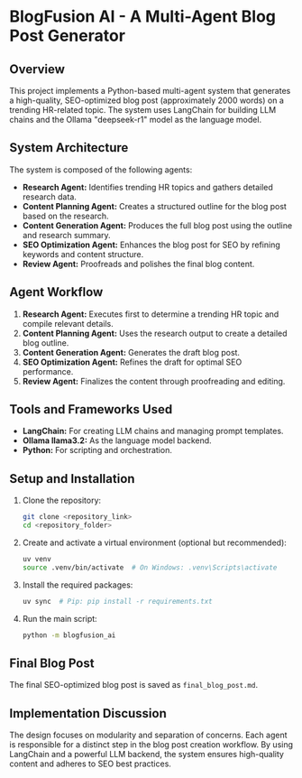 # BlogFusion AI - A Multi-Agent Blog Post Generator

## Overview

This project implements a Python-based multi-agent system that generates a high-quality, SEO-optimized blog post (approximately 2000 words) on a trending HR-related topic. The system uses LangChain for building LLM chains and the Ollama "deepseek-r1" model as the language model.

## System Architecture

The system is composed of the following agents:

- **Research Agent:** Identifies trending HR topics and gathers detailed research data.
- **Content Planning Agent:** Creates a structured outline for the blog post based on the research.
- **Content Generation Agent:** Produces the full blog post using the outline and research summary.
- **SEO Optimization Agent:** Enhances the blog post for SEO by refining keywords and content structure.
- **Review Agent:** Proofreads and polishes the final blog content.

## Agent Workflow

1. **Research Agent:** Executes first to determine a trending HR topic and compile relevant details.
2. **Content Planning Agent:** Uses the research output to create a detailed blog outline.
3. **Content Generation Agent:** Generates the draft blog post.
4. **SEO Optimization Agent:** Refines the draft for optimal SEO performance.
5. **Review Agent:** Finalizes the content through proofreading and editing.

## Tools and Frameworks Used

- **LangChain:** For creating LLM chains and managing prompt templates.
- **Ollama llama3.2:** As the language model backend.
- **Python:** For scripting and orchestration.

## Setup and Installation

1. Clone the repository:

    ```bash
    git clone <repository_link>
    cd <repository_folder>
    ```

2. Create and activate a virtual environment (optional but recommended):

    ```bash
    uv venv
    source .venv/bin/activate  # On Windows: .venv\Scripts\activate
    ```

3. Install the required packages:

    ```bash
    uv sync  # Pip: pip install -r requirements.txt
    ```

4. Run the main script:

    ```bash
    python -m blogfusion_ai
    ```

## Final Blog Post

The final SEO-optimized blog post is saved as `final_blog_post.md`.

## Implementation Discussion

The design focuses on modularity and separation of concerns. Each agent is responsible for a distinct step in the blog post creation workflow. By using LangChain and a powerful LLM backend, the system ensures high-quality content and adheres to SEO best practices.
